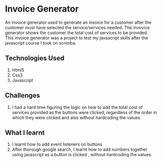 # Invoice Generator


An invoice generator used to generate an invoice for a customer after the customer must have selected the service/services needed. The invovice generator shows the customer the total cost of services to be provided. This invoice generator was a project to test my javascript skills after the javascript course I took on scrimba.

## Technologies Used
1. Html5
2. Css3 
3. Javascript
 

## Challenges
1. I had a hard time figuring the logic on how to add the total cost of services provided as the buttons were clicked, regardless of the order in which they were clicked and also without hardcoding the values.

## What I learnt

1. I learnt how to add event listeners on buttons
2. After thorough google search, I learnt how to add numbers together using javascript as a button is clicked , without hardcoding the values.
